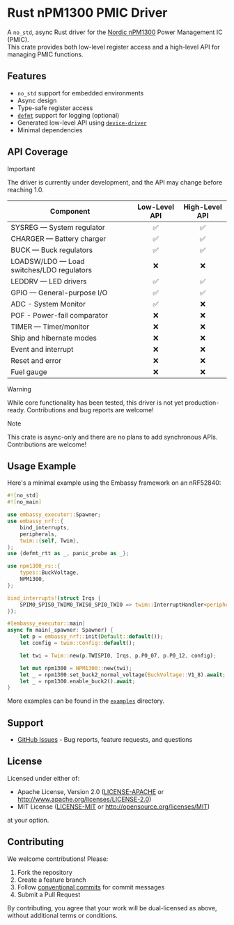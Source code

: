 # Rust nPM1300 PMIC Driver

A `no_std`, async Rust driver for the [Nordic nPM1300](https://www.nordicsemi.com/Products/nPM1300) Power Management IC (PMIC).  
This crate provides both low-level register access and a high-level API for managing PMIC functions.

## Features

- `no_std` support for embedded environments
- Async design
- Type-safe register access
- [`defmt`](https://github.com/knurling-rs/defmt) support for logging (optional)
- Generated low-level API using [`device-driver`](https://docs.rs/device-driver/)
- Minimal dependencies

## API Coverage

> [!IMPORTANT]
> The driver is currently under development, and the API may change before reaching 1.0.

| **Component**                             | **Low-Level API** | **High-Level API** |
| ----------------------------------------- | :---------------: | :----------------: |
| SYSREG — System regulator                 |        ✅         |         ✅         |
| CHARGER — Battery charger                 |        ✅         |         ✅         |
| BUCK — Buck regulators                    |        ✅         |         ✅         |
| LOADSW/LDO — Load switches/LDO regulators |        ❌         |         ❌         |
| LEDDRV — LED drivers                      |        ✅         |         ✅         |
| GPIO — General-purpose I/O                |        ✅         |         ✅         |
| ADC - System Monitor                      |        ✅         |         ❌         |
| POF - Power-fail comparator               |        ❌         |         ❌         |
| TIMER — Timer/monitor                     |        ❌         |         ❌         |
| Ship and hibernate modes                  |        ❌         |         ❌         |
| Event and interrupt                       |        ❌         |         ❌         |
| Reset and error                           |        ❌         |         ❌         |
| Fuel gauge                                |        ❌         |         ❌         |

> [!WARNING]
> While core functionality has been tested, this driver is not yet production-ready. Contributions and bug reports are welcome!

> [!NOTE]
> This crate is async-only and there are no plans to add synchronous APIs. Contributions are welcome!

## Usage Example

Here's a minimal example using the Embassy framework on an nRF52840:

```rust
#![no_std]
#![no_main]

use embassy_executor::Spawner;
use embassy_nrf::{
    bind_interrupts,
    peripherals,
    twim::{self, Twim},
};
use {defmt_rtt as _, panic_probe as _};

use npm1300_rs::{
    types::BuckVoltage,
    NPM1300,
};

bind_interrupts!(struct Irqs {
    SPIM0_SPIS0_TWIM0_TWIS0_SPI0_TWI0 => twim::InterruptHandler<peripherals::TWISPI0>;
});

#[embassy_executor::main]
async fn main(_spawner: Spawner) {
    let p = embassy_nrf::init(Default::default());
    let config = twim::Config::default();

    let twi = Twim::new(p.TWISPI0, Irqs, p.P0_07, p.P0_12, config);

    let mut npm1300 = NPM1300::new(twi);
    let _ = npm1300.set_buck2_normal_voltage(BuckVoltage::V1_8).await;
    let _ = npm1300.enable_buck2().await;
}
```

More examples can be found in the [`examples`](examples) directory.

## Support

- [GitHub Issues](https://github.com/user/npm1300-rs/issues) - Bug reports, feature requests, and questions

## License

Licensed under either of:

- Apache License, Version 2.0 ([LICENSE-APACHE](LICENSE-APACHE) or <http://www.apache.org/licenses/LICENSE-2.0>)
- MIT License ([LICENSE-MIT](LICENSE-MIT) or <http://opensource.org/licenses/MIT>)

at your option.

## Contributing

We welcome contributions! Please:

1. Fork the repository
2. Create a feature branch
3. Follow [conventional commits](https://www.conventionalcommits.org) for commit messages
4. Submit a Pull Request

By contributing, you agree that your work will be dual-licensed as above, without additional terms or conditions.
